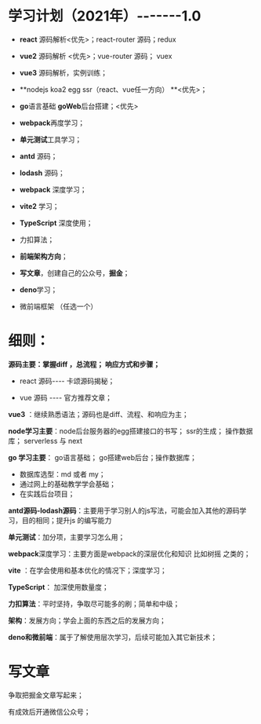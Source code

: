 # 学习计划（2021年）-------1.0



* **react** 源码解析<优先>；react-router 源码；redux



* **vue2** 源码解析 <优先>；vue-router 源码； vuex

  
* **vue3** 源码解析，实例训练；

* **nodejs koa2 egg ssr（react、vue任一方向） **<优先>；


* **go**语言基础  **goWeb**后台搭建；<优先>

* **webpack**再度学习；


* **单元测试**工具学习；



* **antd** 源码；



* **lodash** 源码；



* **webpack** 深度学习；



* **vite2** 学习；



* **TypeScript** 深度使用；



* 力扣算法；



* **前端架构方向**；

  

* **写文章**，创建自己的公众号，**掘金**；

  

* **deno**学习；

  

* 微前端框架 （任选一个）

  



# 细则：

**源码主要：掌握diff ，总流程； 响应方式和步骤；**

*  react 源码---- 卡颂源码揭秘；

*  vue 源码 ---- 官方推荐文章；
  
**vue3** ：继续熟悉语法；源码也是diff、流程、和响应为主；
  

**node学习主要**：node后台服务器的egg搭建接口的书写； ssr的生成； 操作数据库； serverless 与 next 

**go 学习主要**： go语言基础； go搭建web后台；操作数据库；

* 数据库选型：md 或者 my；
* 通过网上的基础教学学会基础；
* 在实践后台项目；



**antd源码-lodash源码**：主要用于学习别人的js写法，可能会加入其他的源码学习，目的相同；提升js 的编写能力

**单元测试**：加分项，主要学习怎么用；

**webpack**深度学习：主要方面是webpack的深层优化和知识  比如树摇 之类的；

**vite** ：在学会使用和基本优化的情况下；深度学习；

**TypeScript**： 加深使用数量度；

**力扣算法**：平时坚持，争取尽可能多的刷；简单和中级；

**架构**：发展方向；学会上面的东西之后的发展方向；

**deno和微前端**：属于了解使用层次学习，后续可能加入其它新技术；



# 写文章



争取把掘金文章写起来；

有成效后开通微信公众号；